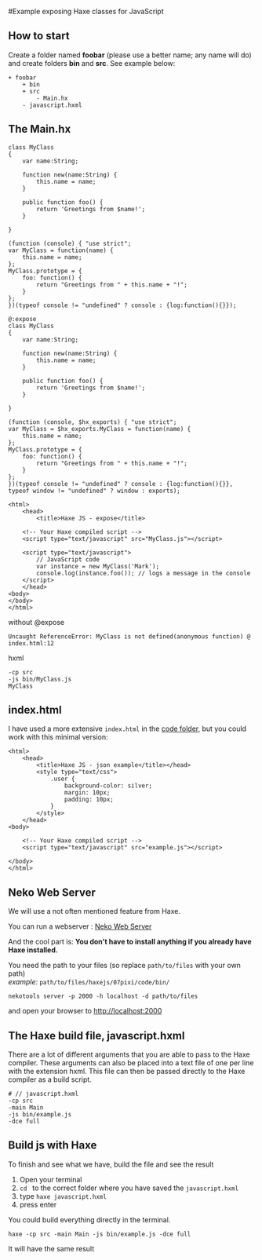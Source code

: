 #Example exposing Haxe classes for JavaScript



## How to start

Create a folder named **foobar** (please use a better name; any name will do) and create folders **bin** and **src**.
See example below:

```
+ foobar
	+ bin
	+ src
		- Main.hx
	- javascript.hxml
```



## The Main.hx

```
class MyClass 
{
	var name:String;
	
	function new(name:String) {
		this.name = name;
	}
	
	public function foo() {
		return 'Greetings from $name!';
	}

}
```



```
(function (console) { "use strict";
var MyClass = function(name) {
	this.name = name;
};
MyClass.prototype = {
	foo: function() {
		return "Greetings from " + this.name + "!";
	}
};
})(typeof console != "undefined" ? console : {log:function(){}});
```




```
@:expose
class MyClass 
{
	var name:String;
	
	function new(name:String) {
		this.name = name;
	}
	
	public function foo() {
		return 'Greetings from $name!';
	}

}
```

```
(function (console, $hx_exports) { "use strict";
var MyClass = $hx_exports.MyClass = function(name) {
	this.name = name;
};
MyClass.prototype = {
	foo: function() {
		return "Greetings from " + this.name + "!";
	}
};
})(typeof console != "undefined" ? console : {log:function(){}}, typeof window != "undefined" ? window : exports);
```

```
<html>
	<head>
		<title>Haxe JS - expose</title>

	<!-- Your Haxe compiled script -->
	<script type="text/javascript" src="MyClass.js"></script>

	<script type="text/javascript">
		// JavaScript code
		var instance = new MyClass('Mark');
		console.log(instance.foo()); // logs a message in the console
	</script>
	</head>
<body>
</body>
</html>
```


without @expose
```
Uncaught ReferenceError: MyClass is not defined(anonymous function) @ index.html:12
```


hxml
```
-cp src
-js bin/MyClass.js
MyClass
```


## index.html

I have used a more extensive `index.html` in the [code folder](https://github.com/MatthijsKamstra/haxejs/tree/master/08json/code), but you could work with this minimal version:

```
<html>
    <head>
        <title>Haxe JS - json example</title></head>
        <style type="text/css">
            .user {
                background-color: silver;
                margin: 10px;
                padding: 10px;
            }
        </style>
    </head>
<body>

    <!-- Your Haxe compiled script -->
    <script type="text/javascript" src="example.js"></script>

</body>
</html>

```

## Neko Web Server

We will use a not often mentioned feature from Haxe.

You can run a webserver : [Neko Web Server](http://old.haxe.org/doc/start/neko#using-the-neko-development-webserver-to-serve-http-requests-whose-contents-are-generated-by-haxe)

And the cool part is: **You don't have to install anything if you already have Haxe installed.**

You need the path to your files (so replace `path/to/files` with your own path)   
*example:* `path/to/files/haxejs/07pixi/code/bin/`

```
nekotools server -p 2000 -h localhost -d path/to/files
```

and open your browser to <http://localhost:2000>


## The Haxe build file, javascript.hxml

There are a lot of different arguments that you are able to pass to the Haxe compiler.
These arguments can also be placed into a text file of one per line with the extension hxml. This file can then be passed directly to the Haxe compiler as a build script.

```
# // javascript.hxml
-cp src
-main Main
-js bin/example.js
-dce full
```


## Build js with Haxe

To finish and see what we have, build the file and see the result

1. Open your terminal
2. `cd ` to the correct folder where you have saved the `javascript.hxml` 
3. type `haxe javascript.hxml`
4. press enter


You could build everything directly in the terminal.

```
haxe -cp src -main Main -js bin/example.js -dce full
```

It will have the same result



